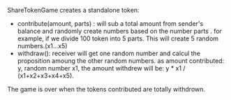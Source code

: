 ShareTokenGame creates a standalone token:
- contribute(amount, parts) : will sub a total amount from sender's balance and randomly create numbers based on the number parts . for example, if we divide 100 token into 5 parts. This will create 5 random numbers.(x1...x5)
- withdraw(): receiver will get one random number and calcul the proposition amoung the other random numbers. as amount contributed: y, random number x1, the amount withdrew will be: y * x1 / (x1+x2+x3+x4+x5).

The game is over when the tokens contributed are totally withdrown.
